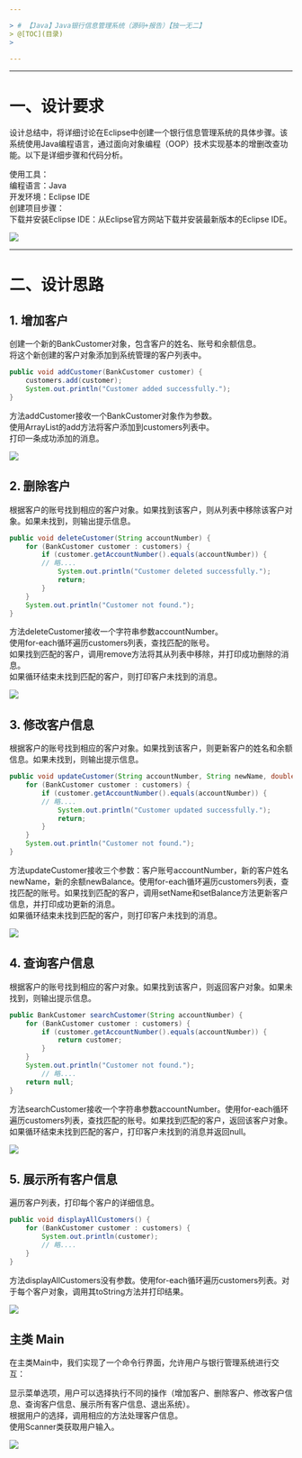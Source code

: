 ```yaml
---

> # 【Java】Java银行信息管理系统（源码+报告）【独一无二】
> @[TOC](目录)
>

---
```




---

# 一、设计要求
设计总结中，将详细讨论在Eclipse中创建一个银行信息管理系统的具体步骤。该系统使用Java编程语言，通过面向对象编程（OOP）技术实现基本的增删改查功能。以下是详细步骤和代码分析。

使用工具：  
编程语言：Java  
开发环境：Eclipse IDE  
创建项目步骤：  
下载并安装Eclipse IDE：从Eclipse官方网站下载并安装最新版本的Eclipse IDE。

![](https://i-blog.csdnimg.cn/direct/71a8327b59b3404490fa5ec8fe138e09.png)



---

# 二、设计思路
## 1. 增加客户
创建一个新的BankCustomer对象，包含客户的姓名、账号和余额信息。  
将这个新创建的客户对象添加到系统管理的客户列表中。

```java
public void addCustomer(BankCustomer customer) {
    customers.add(customer);
    System.out.println("Customer added successfully.");
}
```

方法addCustomer接收一个BankCustomer对象作为参数。  
使用ArrayList的add方法将客户添加到customers列表中。  
打印一条成功添加的消息。



![](https://i-blog.csdnimg.cn/direct/9785935d98cc410a861f0db49292f3fc.png)



## 2. 删除客户
根据客户的账号找到相应的客户对象。如果找到该客户，则从列表中移除该客户对象。如果未找到，则输出提示信息。

```java
public void deleteCustomer(String accountNumber) {
    for (BankCustomer customer : customers) {
        if (customer.getAccountNumber().equals(accountNumber)) {
        // 略....
            System.out.println("Customer deleted successfully.");
            return;
        }
    }
    System.out.println("Customer not found.");
}
```

方法deleteCustomer接收一个字符串参数accountNumber。  
使用for-each循环遍历customers列表，查找匹配的账号。  
如果找到匹配的客户，调用remove方法将其从列表中移除，并打印成功删除的消息。  
如果循环结束未找到匹配的客户，则打印客户未找到的消息。

![](https://i-blog.csdnimg.cn/direct/a6a480f0761d471a8718f77c380a0a6a.png)



## 3. 修改客户信息
根据客户的账号找到相应的客户对象。如果找到该客户，则更新客户的姓名和余额信息。如果未找到，则输出提示信息。

```java
public void updateCustomer(String accountNumber, String newName, double newBalance) {
    for (BankCustomer customer : customers) {
        if (customer.getAccountNumber().equals(accountNumber)) {
        // 略....
            System.out.println("Customer updated successfully.");
            return;
        }
    }
    System.out.println("Customer not found.");
}
```

方法updateCustomer接收三个参数：客户账号accountNumber，新的客户姓名newName，新的余额newBalance。使用for-each循环遍历customers列表，查找匹配的账号。如果找到匹配的客户，调用setName和setBalance方法更新客户信息，并打印成功更新的消息。  
如果循环结束未找到匹配的客户，则打印客户未找到的消息。



![](https://i-blog.csdnimg.cn/direct/a06a31bbfa0e4a76b5f4a35563dea6c4.png)



## 4. 查询客户信息
根据客户的账号找到相应的客户对象。如果找到该客户，则返回客户对象。如果未找到，则输出提示信息。

```java
public BankCustomer searchCustomer(String accountNumber) {
    for (BankCustomer customer : customers) {
        if (customer.getAccountNumber().equals(accountNumber)) {
            return customer;
        }
    }
    System.out.println("Customer not found.");
        // 略....
    return null;
}
```

方法searchCustomer接收一个字符串参数accountNumber。使用for-each循环遍历customers列表，查找匹配的账号。如果找到匹配的客户，返回该客户对象。如果循环结束未找到匹配的客户，打印客户未找到的消息并返回null。



![](https://i-blog.csdnimg.cn/direct/c73a683a047649d0b00e51e5cd40114a.png)





## 5. 展示所有客户信息
遍历客户列表，打印每个客户的详细信息。

```java
public void displayAllCustomers() {
    for (BankCustomer customer : customers) {
        System.out.println(customer);
        // 略....
    }
}
```

方法displayAllCustomers没有参数。使用for-each循环遍历customers列表。对于每个客户对象，调用其toString方法并打印结果。

![](https://i-blog.csdnimg.cn/direct/4e411cf076fb432e90f29a789fb93d81.png)



## 主类 Main
在主类Main中，我们实现了一个命令行界面，允许用户与银行管理系统进行交互：

显示菜单选项，用户可以选择执行不同的操作（增加客户、删除客户、修改客户信息、查询客户信息、展示所有客户信息、退出系统）。  
根据用户的选择，调用相应的方法处理客户信息。  
使用Scanner类获取用户输入。

![](https://i-blog.csdnimg.cn/direct/66ac636aa5c6412dbb8b09f66a1655cd.png)

